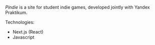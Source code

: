 *Pindie* is a site for student indie games, developed jointly with Yandex Praktikum.

Technologies:
- Next.js (React)
- Javascript
